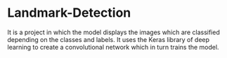# Landmark-Detection
It is a project in which the model displays the images which are classified depending on the classes and labels. It uses the Keras library of deep learning to create a convolutional network which in turn trains the model.
